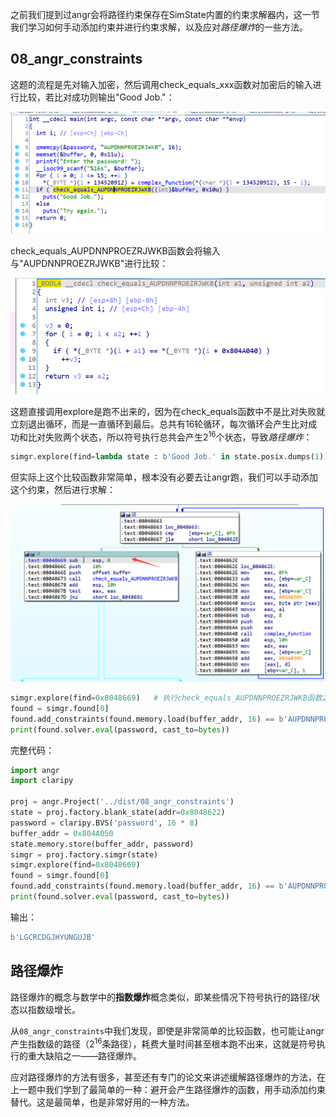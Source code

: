 之前我们提到过angr会将路径约束保存在SimState内置的约束求解器内，这一节我们学习如何手动添加约束并进行约束求解，以及应对*路径爆炸*的一些方法。

## 08_angr_constraints

这题的流程是先对输入加密，然后调用check_equals_xxx函数对加密后的输入进行比较，若比对成功则输出"Good Job."：

![image-20211005133525288](img/image-20211005133525288.png)

check_equals_AUPDNNPROEZRJWKB函数会将输入与"AUPDNNPROEZRJWKB"进行比较：

![image-20211005133608623](img/image-20211005133608623.png)

这题直接调用explore是跑不出来的，因为在check_equals函数中不是比对失败就立刻退出循环，而是一直循环到最后。总共有16轮循环，每次循环会产生比对成功和比对失败两个状态，所以符号执行总共会产生2<sup>16</sup>个状态，导致*路径爆炸*：

```python
simgr.explore(find=lambda state : b'Good Job.' in state.posix.dumps(1))	# 不行
```

但实际上这个比较函数非常简单，根本没有必要去让angr跑，我们可以手动添加这个约束，然后进行求解：

![image-20211005134701642](img/image-20211005134701642.png)

```python
simgr.explore(find=0x8048669)	# 执行check_equals_AUPDNNPROEZRJWKB函数之前
found = simgr.found[0]
found.add_constraints(found.memory.load(buffer_addr, 16) == b'AUPDNNPROEZRJWKB')
print(found.solver.eval(password, cast_to=bytes))
```

完整代码：

```python
import angr
import claripy

proj = angr.Project('../dist/08_angr_constraints')
state = proj.factory.blank_state(addr=0x8048622)
password = claripy.BVS('password', 16 * 8)
buffer_addr = 0x804A050
state.memory.store(buffer_addr, password)
simgr = proj.factory.simgr(state)
simgr.explore(find=0x8048669)
found = simgr.found[0]
found.add_constraints(found.memory.load(buffer_addr, 16) == b'AUPDNNPROEZRJWKB')
print(found.solver.eval(password, cast_to=bytes))
```

输出：

```python
b'LGCRCDGJHYUNGUJB'
```

## 路径爆炸

路径爆炸的概念与数学中的**指数爆炸**概念类似，即某些情况下符号执行的路径/状态以指数级增长。

从`08_angr_constraints`中我们发现，即使是非常简单的比较函数，也可能让angr产生指数级的路径（2<sup>16</sup>条路径），耗费大量时间甚至根本跑不出来，这就是符号执行的重大缺陷之一——路径爆炸。

应对路径爆炸的方法有很多，甚至还有专门的论文来讲述缓解路径爆炸的方法，在上一题中我们学到了最简单的一种：避开会产生路径爆炸的函数，用手动添加约束替代。这是最简单，也是非常好用的一种方法。

